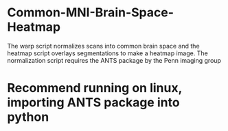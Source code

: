 # Common-MNI-Brain-Space-Heatmap
The warp script normalizes scans into common brain space and the heatmap script overlays segmentations to make a heatmap image. The normalization script requires the ANTS package by the Penn imaging group
# Recommend running on linux, importing ANTS package into python
